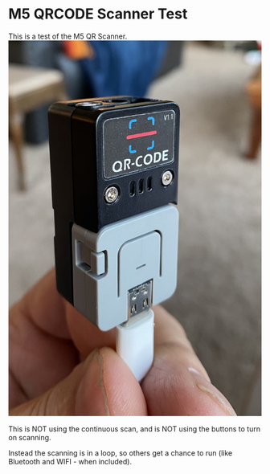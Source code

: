 #  M5 QRCODE Scanner Test

This is a test of the M5 QR Scanner.
![M5 Atom](images/SemanticMarkerQR.jpg)

This is NOT using the continuous scan, and is NOT using the buttons to turn on scanning.

Instead the scanning is in a loop, so others get a chance to run (like Bluetooth and WIFI - when included).

